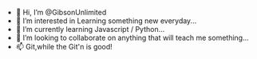 - 👋 Hi, I’m @GibsonUnlimited
- 👀 I’m interested in Learning something new everyday...
- 🌱 I’m currently learning Javascript / Python...
- 💞️ I’m looking to collaborate on anything that will teach me something...
- 📫 Git,while the Git'n is good!

<!---
DamienGibson/DamienGibson [InternetShortcut]
URL=chrome://bookmarks/
is a ✨ special ✨ repository because its `README.md` (this file) appears on your GitHub profile.
You can click the Preview link to take a look at your changes.
--->

